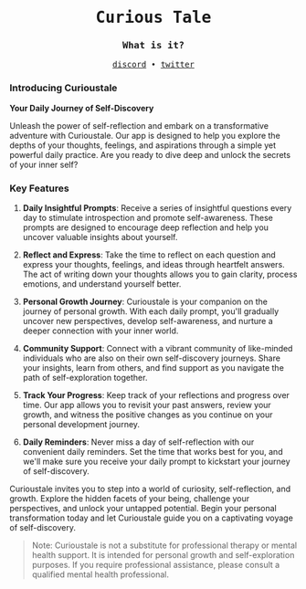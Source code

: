 <div align='center'> 
  <h1><samp>Curious Tale</samp></h1>
  <h3><samp>What is it?</samp></h3>
  <samp>
    <a href="https://discord.gg/xb5ecHMDkN" title="discord">discord</a>
    &#x2022;
    <a href="https://twitter.com/curioustale_app" title="twitter">twitter</a>
  </samp>
</div>

### Introducing Curioustale 

**Your Daily Journey of Self-Discovery**

Unleash the power of self-reflection and embark on a transformative adventure with Curioustale. Our app is designed to help you explore the depths of your thoughts, feelings, and aspirations through a simple yet powerful daily practice. Are you ready to dive deep and unlock the secrets of your inner self?

### Key Features

1. **Daily Insightful Prompts**: Receive a series of insightful questions every day to stimulate introspection and promote self-awareness. These prompts are designed to encourage deep reflection and help you uncover valuable insights about yourself.

2. **Reflect and Express**: Take the time to reflect on each question and express your thoughts, feelings, and ideas through heartfelt answers. The act of writing down your thoughts allows you to gain clarity, process emotions, and understand yourself better.

3. **Personal Growth Journey**: Curioustale is your companion on the journey of personal growth. With each daily prompt, you'll gradually uncover new perspectives, develop self-awareness, and nurture a deeper connection with your inner world.

4. **Community Support**: Connect with a vibrant community of like-minded individuals who are also on their own self-discovery journeys. Share your insights, learn from others, and find support as you navigate the path of self-exploration together.

5. **Track Your Progress**: Keep track of your reflections and progress over time. Our app allows you to revisit your past answers, review your growth, and witness the positive changes as you continue on your personal development journey.

6. **Daily Reminders**: Never miss a day of self-reflection with our convenient daily reminders. Set the time that works best for you, and we'll make sure you receive your daily prompt to kickstart your journey of self-discovery.

Curioustale invites you to step into a world of curiosity, self-reflection, and growth. Explore the hidden facets of your being, challenge your perspectives, and unlock your untapped potential. Begin your personal transformation today and let Curioustale guide you on a captivating voyage of self-discovery.

> Note: Curioustale is not a substitute for professional therapy or mental health support. It is intended for personal growth and self-exploration purposes. If you require professional assistance, please consult a qualified mental health professional.
